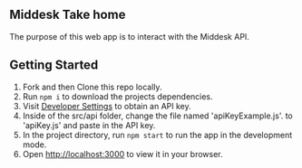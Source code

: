 
## Middesk Take home

The purpose of this web app is to interact with the Middesk API.

## Getting Started
1) Fork and then Clone this repo locally.
2) Run `npm i` to download the projects dependencies.
3) Visit [Developer Settings](https://app.middesk.com/settings/developer) to obtain an API key.
4) Inside of the src/api folder, change the file named 'apiKeyExample.js'. to 'apiKey.js' and paste in the API key.
5) In the project directory, run `npm start` to run the app in the development mode.
6) Open [http://localhost:3000](http://localhost:3000) to view it in your browser.

